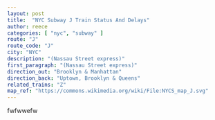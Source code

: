 ```yaml
---
layout: post
title:  "NYC Subway J Train Status And Delays"
author: reece
categories: [ "nyc", "subway" ]
route: "J"
route_code: "J"
city: "NYC"
description: "(Nassau Street express)"
first_paragraph: "(Nassau Street express)"
direction_out: "Brooklyn & Manhattan"
direction_back: "Uptown, Brooklyn & Queens"
related_trains: "Z"
map_ref: "https://commons.wikimedia.org/wiki/File:NYCS_map_J.svg"
---
```


fwfwwefw
